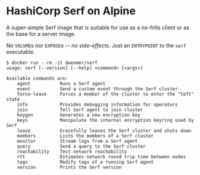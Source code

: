 # HashiCorp Serf on Alpine

A super-simple Serf image that is suitable for use as a no-frills client or as the base for a server image.

No `VOLUME`s nor `EXPOSE`s -- *no side-effects*. Just an `ENTRYPOINT` to the `serf` executable.

```
$ docker run --rm -it dweomer/serf
usage: serf [--version] [--help] <command> [<args>]

Available commands are:
    agent           Runs a Serf agent
    event           Send a custom event through the Serf cluster
    force-leave     Forces a member of the cluster to enter the "left" state
    info            Provides debugging information for operators
    join            Tell Serf agent to join cluster
    keygen          Generates a new encryption key
    keys            Manipulate the internal encryption keyring used by Serf
    leave           Gracefully leaves the Serf cluster and shuts down
    members         Lists the members of a Serf cluster
    monitor         Stream logs from a Serf agent
    query           Send a query to the Serf cluster
    reachability    Test network reachability
    rtt             Estimates network round trip time between nodes
    tags            Modify tags of a running Serf agent
    version         Prints the Serf version
```
